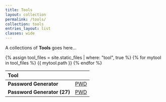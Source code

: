 ```yaml
---
title: Tools
layout: collection
permalink: /tools/
collection: tools
entries_layout: list
classes: wide
---
```


A collections of **Tools** goes here...

{% assign tool_files = site.static_files | where: "tool", true %}
{% for mytool in tool_files %}
  {{ mytool.path }}
{% endfor %}

| Tool |   		|
| :--- | :--- |
| **Password Generator** | [PWD](/_tools/PWD.html) |
| **Password Generator (27)** | [PWD](/_tools/PWD27.html) |